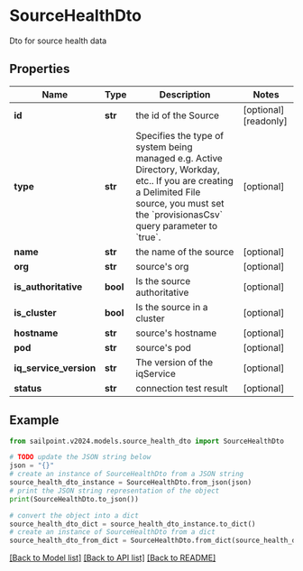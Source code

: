 # SourceHealthDto

Dto for source health data

## Properties

Name | Type | Description | Notes
------------ | ------------- | ------------- | -------------
**id** | **str** | the id of the Source | [optional] [readonly] 
**type** | **str** | Specifies the type of system being managed e.g. Active Directory, Workday, etc.. If you are creating a Delimited File source, you must set the &#x60;provisionasCsv&#x60; query parameter to &#x60;true&#x60;.  | [optional] 
**name** | **str** | the name of the source | [optional] 
**org** | **str** | source&#39;s org | [optional] 
**is_authoritative** | **bool** | Is the source authoritative | [optional] 
**is_cluster** | **bool** | Is the source in a cluster | [optional] 
**hostname** | **str** | source&#39;s hostname | [optional] 
**pod** | **str** | source&#39;s pod | [optional] 
**iq_service_version** | **str** | The version of the iqService | [optional] 
**status** | **str** | connection test result | [optional] 

## Example

```python
from sailpoint.v2024.models.source_health_dto import SourceHealthDto

# TODO update the JSON string below
json = "{}"
# create an instance of SourceHealthDto from a JSON string
source_health_dto_instance = SourceHealthDto.from_json(json)
# print the JSON string representation of the object
print(SourceHealthDto.to_json())

# convert the object into a dict
source_health_dto_dict = source_health_dto_instance.to_dict()
# create an instance of SourceHealthDto from a dict
source_health_dto_from_dict = SourceHealthDto.from_dict(source_health_dto_dict)
```
[[Back to Model list]](../README.md#documentation-for-models) [[Back to API list]](../README.md#documentation-for-api-endpoints) [[Back to README]](../README.md)


